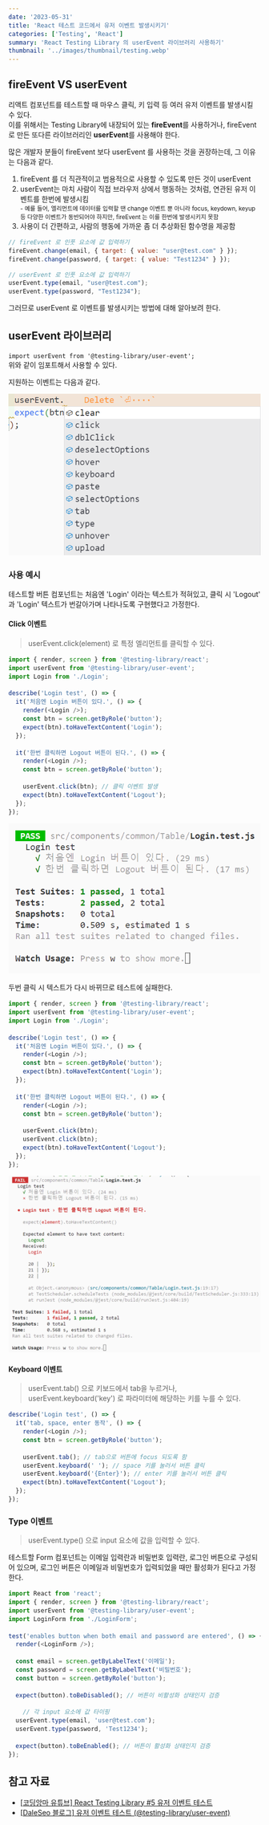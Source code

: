 ```yaml
---
date: '2023-05-31'
title: 'React 테스트 코드에서 유저 이벤트 발생시키기'
categories: ['Testing', 'React']
summary: 'React Testing Library 의 userEvent 라이브러리 사용하기'
thumbnail: '../images/thumbnail/testing.webp'
---
```


## fireEvent VS userEvent

리액트 컴포넌트를 테스트할 때 마우스 클릭, 키 입력 등 여러 유저 이벤트를 발생시킬 수 있다.   
이를 위해서는 Testing Library에 내장되어 있는 **fireEvent**를 사용하거나, fireEvent로 만든 또다른 라이브러리인 **userEvent**를 사용해야 한다.

많은 개발자 분들이 fireEvent 보다 userEvent 를 사용하는 것을 권장하는데, 그 이유는 다음과 같다.

1. fireEvent 를 더 직관적이고 범용적으로 사용할 수 있도록 만든 것이 userEvent
2. userEvent는 마치 사람이 직접 브라우저 상에서 행동하는 것처럼, 연관된 유저 이벤트를 한번에 발생시킴
   <br><small>- 예를 들어, 엘리먼트에 데이터를 입력할 땐 change 이벤트 뿐 아니라 focus, keydown, keyup 등 다양한 이벤트가 동반되어야 하지만, fireEvent 는 이를 한번에 발생시키지 못함</small>
3. 사용이 더 간편하고, 사람의 행동에 가까운 좀 더 추상화된 함수명을 제공함

```js
// fireEvent 로 인풋 요소에 값 입력하기
fireEvent.change(email, { target: { value: "user@test.com" } });
fireEvent.change(password, { target: { value: "Test1234" } });
```

```js
// userEvent 로 인풋 요소에 값 입력하기
userEvent.type(email, "user@test.com");
userEvent.type(password, "Test1234");
```

그러므로 userEvent 로 이벤트를 발생시키는 방법에 대해 알아보려 한다.

## userEvent 라이브러리

`import userEvent from '@testing-library/user-event';`   
위와 같이 임포트해서 사용할 수 있다.

지원하는 이벤트는 다음과 같다.

![](../images/content/2023-06-01-15-54-53.png)


### 사용 예시

테스트할 버튼 컴포넌트는 처음엔 'Login' 이라는 텍스트가 적혀있고, 클릭 시 'Logout' 과 'Login' 텍스트가 번갈아가며 나타나도록 구현했다고 가정한다.

#### Click 이벤트

> userEvent.click(element) 로 특정 엘리먼트를 클릭할 수 있다.

<div class="code-header">
	<span class="red btn"></span>
	<span class="yellow btn"></span>
	<span class="green btn"></span>
</div>

```js
import { render, screen } from '@testing-library/react';
import userEvent from '@testing-library/user-event';
import Login from './Login';

describe('Login test', () => {
  it('처음엔 Login 버튼이 있다.', () => {
    render(<Login />);
    const btn = screen.getByRole('button');
    expect(btn).toHaveTextContent('Login');
  });

  it('한번 클릭하면 Logout 버튼이 된다.', () => {
    render(<Login />);
    const btn = screen.getByRole('button');

    userEvent.click(btn); // 클릭 이벤트 발생
    expect(btn).toHaveTextContent('Logout');
  });
});
```

![](../images/content/2023-06-01-15-49-33.png)


두번 클릭 시 텍스트가 다시 바뀌므로 테스트에 실패한다.

<div class="code-header">
	<span class="red btn"></span>
	<span class="yellow btn"></span>
	<span class="green btn"></span>
</div>

```js
import { render, screen } from '@testing-library/react';
import userEvent from '@testing-library/user-event';
import Login from './Login';

describe('Login test', () => {
  it('처음엔 Login 버튼이 있다.', () => {
    render(<Login />);
    const btn = screen.getByRole('button');
    expect(btn).toHaveTextContent('Login');
  });

  it('한번 클릭하면 Logout 버튼이 된다.', () => {
    render(<Login />);
    const btn = screen.getByRole('button');

    userEvent.click(btn);
    userEvent.click(btn);
    expect(btn).toHaveTextContent('Logout');
  });
});
```

![](../images/content/2023-06-01-15-50-56.png)

#### Keyboard 이벤트

> userEvent.tab() 으로 키보드에서 tab을 누르거나, userEvent.keyboard('key') 로 파라미터에 해당하는 키를 누를 수 있다.

<div class="code-header">
	<span class="red btn"></span>
	<span class="yellow btn"></span>
	<span class="green btn"></span>
</div>

```js
describe('Login test', () => {
  it('tab, space, enter 동작', () => {
    render(<Login />);
    const btn = screen.getByRole('button');

    userEvent.tab(); // tab으로 버튼에 focus 되도록 함
    userEvent.keyboard(' '); // space 키를 눌러서 버튼 클릭
    userEvent.keyboard('{Enter}'); // enter 키를 눌러서 버튼 클릭
    expect(btn).toHaveTextContent('Logout');
  });
});
```

### Type 이벤트

> userEvent.type() 으로 input 요소에 값을 입력할 수 있다.

테스트할 Form 컴포넌트는 이메일 입력란과 비밀번호 입력란, 로그인 버튼으로 구성되어 있으며, 로그인 버튼은 이메일과 비밀번호가 입력되었을 때만 활성화가 된다고 가정한다.

<div class="code-header">
	<span class="red btn"></span>
	<span class="yellow btn"></span>
	<span class="green btn"></span>
</div>

```js
import React from 'react';
import { render, screen } from '@testing-library/react';
import userEvent from '@testing-library/user-event';
import LoginForm from './LoginForm';

test('enables button when both email and password are entered', () => {
  render(<LoginForm />);

  const email = screen.getByLabelText('이메일');
  const password = screen.getByLabelText('비밀번호');
  const button = screen.getByRole('button');

  expect(button).toBeDisabled(); // 버튼이 비활성화 상태인지 검증

	// 각 input 요소에 값 타이핑
  userEvent.type(email, 'user@test.com');
  userEvent.type(password, 'Test1234');

  expect(button).toBeEnabled(); // 버튼이 활성화 상태인지 검증
});

```

## 참고 자료

- [[코딩앙마 유튜브] React Testing Library #5 유저 이벤트 테스트](https://www.youtube.com/watch?v=Vrn98_6B-fo)
- [[DaleSeo 블로그] 유저 이벤트 테스트 (@testing-library/user-event)](https://www.daleseo.com/testing-library-user-agent/)